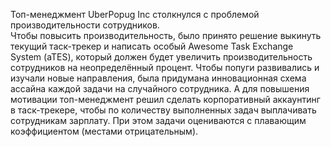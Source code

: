 Топ-менеджмент UberPopug Inc столкнулся с проблемой производительности сотрудников.  
Чтобы повысить производительность, было принято решение выкинуть текущий таск-трекер и написать особый Awesome 
Task Exchange System (aTES), который должен будет увеличить производительность сотрудников на неопределённый процент. 
Чтобы попуги развивались и изучали новые направления, была придумана инновационная схема ассайна каждой задачи на 
случайного сотрудника. А для повышения мотивации топ-менеджмент решил сделать корпоративный аккаунтинг в таск-трекере, 
чтобы по количеству выполненных задач выплачивать сотрудникам зарплату. При этом задачи оцениваются с плавающим 
коэффициентом (местами отрицательным).